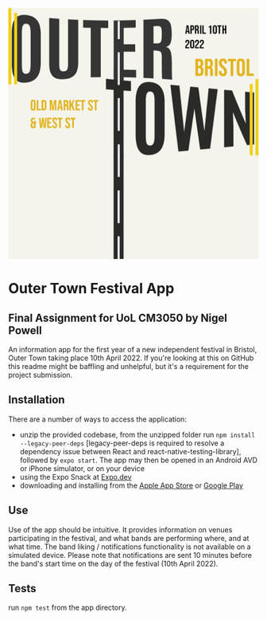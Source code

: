 ![Image](./assets/graphics/icon.png)
# Outer Town Festival App
## Final Assignment for UoL CM3050 by Nigel Powell
An information app for the first year of a new independent festival in Bristol, Outer Town taking place 10th April 2022.
If you're looking at this on GitHub this readme might be baffling and unhelpful, but it's a requirement for the project submission.
## Installation
There are a number of ways to access the application:
- unzip the provided codebase, from the unzipped folder run ```npm install --legacy-peer-deps``` [legacy-peer-deps is required to resolve a dependency issue between React and react-native-testing-library], followed by ```expo start```. The app may then be opened in an Android AVD or iPhone simulator, or on your device
- using the Expo Snack at [Expo.dev](https://snack.expo.dev/@sadsongco/github.com-sadsongco-outertownapp)
- downloading and installing from the [Apple App Store](https://apps.apple.com/gb/app/outer-town-fest/id1610397294) or [Google Play](https://play.google.com/store/apps/details?id=com.nigelpowell.outertownapp)
## Use
Use of the app should be intuitive. It provides information on venues participating in the festival, and what bands are performing where, and at what time. The band liking / notifications functionality is not available on a simulated device. Please note that notifications are sent 10 minutes before the band's start time on the day of the festival (10th April 2022).
## Tests
run ```npm test``` from the app directory.